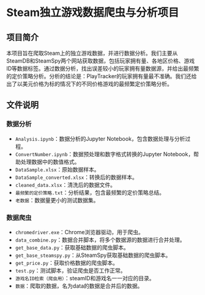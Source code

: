 # Steam独立游戏数据爬虫与分析项目

## 项目简介

本项目旨在爬取Steam上的独立游戏数据，并进行数据分析。我们主要从SteamDB和SteamSpy两个网站获取数据，包括玩家拥有量、各地区价格、游戏ID等数据标签。通过数据分析，找出误差较小的玩家拥有量数据源，并给出最频繁的定价策略分析。分析的结论是：PlayTracker的玩家拥有量最不准确。我们还给出了以美元价格为标的情况下的不同价格游戏的最频繁定价策略分析。


## 文件说明

### 数据分析

- `Analysis.ipynb`：数据分析的Jupyter Notebook，包含数据处理与分析过程。
- `ConvertNumber.ipynb`：数据预处理和数字格式转换的Jupyter Notebook，帮助处理数据中的数值格式。
- `DataSample.xlsx`：原始数据样本。
- `DataSample_converted.xlsx`：转换后的数据样本。
- `cleaned_data.xlsx`：清洗后的数据文件。
- `最频繁的定价策略.txt`：分析结果，包含最频繁的定价策略总结。
- `老数据`：数据量更小的测试数据集。

### 数据爬虫

- `chromedriver.exe`：Chrome浏览器驱动，用于爬虫。
- `data_combine.py`：数据合并脚本，将多个数据源的数据进行合并处理。
- `get_base_data.py`：获取基础数据的爬虫脚本。
- `get_base_steamspy.py`：从SteamSpy获取基础数据的爬虫脚本。
- `get_price.py`：获取价格数据的爬虫脚本。
- `test.py`：测试脚本，验证爬虫是否工作正常。
- `游戏名ID检索（爬虫用）`：steamID和游戏名一一对应的目录。
- `数据`：爬取的数据，名为data的数据是合并后的数据。

